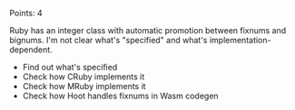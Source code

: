 Points: 4

Ruby has an integer class with automatic promotion between fixnums and bignums.
I'm not clear what's "specified" and what's implementation-dependent.
- Find out what's specified
- Check how CRuby implements it
- Check how MRuby implements it
- Check how Hoot handles fixnums in Wasm codegen